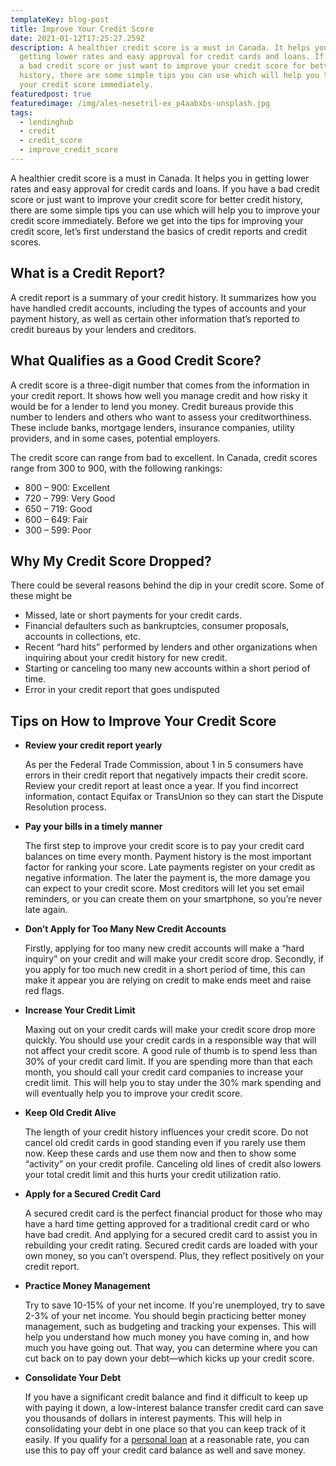 ```yaml
---
templateKey: blog-post
title: Improve Your Credit Score
date: 2021-01-12T17:25:27.259Z
description: A healthier credit score is a must in Canada. It helps you in
  getting lower rates and easy approval for credit cards and loans. If you have
  a bad credit score or just want to improve your credit score for better credit
  history, there are some simple tips you can use which will help you to improve
  your credit score immediately.
featuredpost: true
featuredimage: /img/ales-nesetril-ex_p4aabxbs-unsplash.jpg
tags:
  - lendinghub
  - credit
  - credit_score
  - improve_credit_score
---
```

A healthier credit score is a must in Canada. It helps you in getting lower rates and easy approval for credit cards and loans. If you have a bad credit score or just want to improve your credit score for better credit history, there are some simple tips you can use which will help you to improve your credit score immediately. Before we get into the tips for improving your credit score, let’s first understand the basics of credit reports and credit scores.

## **What is a Credit Report?**

A credit report is a summary of your credit history. It summarizes how you have handled credit accounts, including the types of accounts and your payment history, as well as certain other information that’s reported to credit bureaus by your lenders and creditors.

## **What Qualifies as a Good Credit Score?**

A credit score is a three-digit number that comes from the information in your credit report. It shows how well you manage credit and how risky it would be for a lender to lend you money. Credit bureaus provide this number to lenders and others who want to assess your creditworthiness. These include banks, mortgage lenders, insurance companies, utility providers, and in some cases, potential employers.

The credit score can range from bad to excellent. In Canada, credit scores range from 300 to 900, with the following rankings:

* 800 – 900: Excellent
* 720 – 799: Very Good
* 650 – 719: Good
* 600 – 649: Fair
* 300 – 599: Poor

## **Why My Credit Score Dropped?**

There could be several reasons behind the dip in your credit score. Some of these might be

* Missed, late or short payments for your credit cards.
* Financial defaulters such as bankruptcies, consumer proposals, accounts in collections, etc.
* Recent “hard hits” performed by lenders and other organizations when inquiring about your credit history for new credit.
* Starting or canceling too many new accounts within a short period of time.
* Error in your credit report that goes undisputed

## **Tips on How to Improve Your Credit Score**

* **Review your credit report yearly**

  As per the Federal Trade Commission, about 1 in 5 consumers have errors in their credit report that negatively impacts their credit score. Review your credit report at least once a year. If you find incorrect information, contact Equifax or [](https://www.transunion.ca/assistance/credit-report-disputes)TransUnion so they can start the Dispute Resolution process.
* **Pay your bills in a timely manner**

  The first step to improve your credit score is to pay your credit card balances on time every month. Payment history is the most important factor for ranking your score. Late payments register on your credit as negative information. The later the payment is, the more damage you can expect to your credit score. Most creditors will let you set email reminders, or you can create them on your smartphone, so you’re never late again.
* **Don’t Apply for Too Many New Credit Accounts**

  Firstly, applying for too many new credit accounts will make a “hard inquiry” on your credit and will make your credit score drop. Secondly, if you apply for too much new credit in a short period of time, this can make it appear you are relying on credit to make ends meet and raise red flags.
* **Increase Your Credit Limit**

  Maxing out on your credit cards will make your credit score drop more quickly. You should use your credit cards in a responsible way that will not affect your credit score. A good rule of thumb is to spend less than 30% of your credit card limit. If you are spending more than that each month, you should call your credit card companies to increase your credit limit. This will help you to stay under the 30% mark spending and will eventually help you to improve your credit score.
* **Keep Old Credit Alive**

  The length of your credit history influences your credit score. Do not cancel old credit cards in good standing even if you rarely use them now. Keep these cards and use them now and then to show some “activity” on your credit profile. Canceling old lines of credit also lowers your total credit limit and this hurts your credit utilization ratio.
* **Apply for a Secured Credit Card**

  A secured credit card is the perfect financial product for those who may have a hard time getting approved for a traditional credit card or who have bad credit. And applying for a secured credit card to assist you in rebuilding your credit rating. Secured credit cards are loaded with your own money, so you can’t overspend. Plus, they reflect positively on your credit report.
* **Practice Money Management**

  Try to save 10-15% of your net income. If you're unemployed, try to save 2-3% of your net income. You should begin practicing better money management, such as budgeting and tracking your expenses. This will help you understand how much money you have coming in, and how much you have going out. That way, you can determine where you can cut back on to pay down your debt—which kicks up your credit score.
* **Consolidate Your Debt**

  If you have a significant credit balance and find it difficult to keep up with paying it down, a low-interest balance transfer credit card can save you thousands of dollars in interest payments. This will help in consolidating your debt in one place so that you can keep track of it easily. If you qualify for a [personal loan](https://www.savvynewcanadians.com/personal-loans-interest-rates-canada/) at a reasonable rate, you can use this to pay off your credit card balance as well and save money.